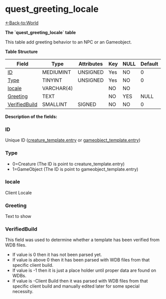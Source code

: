 # quest_greeting_locale

[<-Back-to:World](database-world)

**The \`quest_greeting_locale\` table**

This table add greeting behavior to an NPC or an Gameobject.

**Table Structure**

| Field              | Type       | Attributes | Key | NULL | Default | Comment |
| ------------------ | ---------- | ---------- | --- | ---- | ------- | ------- |
| [ID][1]            | MEDIUMINT  | UNSIGNED   | Yes | NO   | 0       |         |
| [Type][2]          | TINYINT    | UNSIGNED   | Yes | NO   | 0       |         |
| [locale][3]        | VARCHAR(4) |            | NO  | NO   |         |         |
| [Greeting][5]      | TEXT       |            | NO  | YES  | NULL    |         |
| [VerifiedBuild][6] | SMALLINT   | SIGNED     | NO  | NO   | 0       |         |

[1]: #id
[2]: #type
[3]: #greetemotetype
[4]: #greetemotedelay
[5]: #greeting
[6]: #verifiedbuild

**Description of the fields:**

### ID

Unique ID ([creature_template.entry](creature-template#entry) or [gameobject\_template.entry](gameobject-template#entry))

### Type

-   0=Creature (The ID is point to creature\_template.entry)
-   1=GameObject (The ID is point to gameobject\_template.entry)

### locale

Client Locale

### Greeting

Text to show

### VerifiedBuild

This field was used to determine whether a template has been verified from WDB files.

- If value is 0 then it has not been parsed yet.
- If value is above 0 then it has been parsed with WDB files from that specific client build.
- If value is -1 then it is just a place holder until proper data are found on WDBs.
- If value is -Client Build then it was parsed with WDB files from that specific client build and manually edited later for some special necessity.
